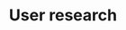 ---
id: user-research
title: User research
description: Go from design to working code in a single step.
icon: 
layout: tool-listing
---